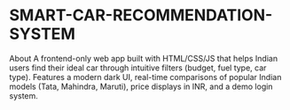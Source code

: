 # SMART-CAR-RECOMMENDATION-SYSTEM
About A frontend-only web app built with HTML/CSS/JS that helps Indian users find their ideal car through intuitive filters (budget, fuel type, car type). Features a modern dark UI, real-time comparisons of popular Indian models (Tata, Mahindra, Maruti), price displays in INR, and a demo login system.
